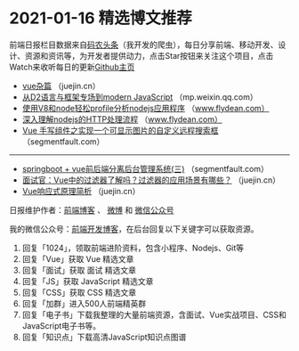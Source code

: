 # 2021-01-16 精选博文推荐

前端日报栏目数据来自[码农头条](http://hao.caibaojian.com.cn/)（我开发的爬虫），每日分享前端、移动开发、设计、资源和资讯等，为开发者提供动力，点击Star按钮来关注这个项目，点击Watch来收听每日的更新[Github主页](https://github.com/kujian/frontendDaily)
* [vue杂篇](https://juejin.cn/post/6917916557234405390) （juejin.cn）
* [从D2语言与框架专场到modern JavaScript](https://mp.weixin.qq.com/s?__biz=Mzg4MjE5OTI4Mw==&mid=2247486912&idx=1&sn=b5235aa8f8bea40f5c8a7138e1374ce5) （mp.weixin.qq.com）
* [使用V8和node轻松profile分析nodejs应用程序](http://www.flydean.com/nodejs-profile/) （www.flydean.com）
* [深入理解nodejs的HTTP处理流程](http://www.flydean.com/nodejs-http-in-depth/) （www.flydean.com）
* [Vue 手写组件之实现一个可显示图片的自定义远程搜索框](https://segmentfault.com/a/1190000038996864) （segmentfault.com）

***
* [springboot + vue前后端分离后台管理系统(三)](https://segmentfault.com/a/1190000038995368) （segmentfault.com）
* [面试官：Vue中的过滤器了解吗？过滤器的应用场景有哪些？](https://juejin.cn/post/6917922398775803917) （juejin.cn）
* [Vue响应式原理简析](https://juejin.cn/post/6917916823480434695) （juejin.cn）

日报维护作者：[前端博客](http://caibaojian.com.cn/) 、 [微博](http://weibo.com/kujian) 和 [微信公众号](https://open.weixin.qq.com/qr/code?username=caibaojian_com)

我的微信公众号：[前端开发博客](https://open.weixin.qq.com/qr/code?username=caibaojian_com)，在后台回复以下关键字可以获取资源。

1. 回复「1024」，领取前端进阶资料，包含小程序、Nodejs、Git等
2. 回复「Vue」获取 Vue 精选文章
3. 回复「面试」获取 面试 精选文章
4. 回复「JS」获取 JavaScript 精选文章
5. 回复「CSS」获取 CSS 精选文章
6. 回复「加群」进入500人前端精英群
7. 回复「电子书」下载我整理的大量前端资源，含面试、Vue实战项目、CSS和JavaScript电子书等。
8. 回复「知识点」下载高清JavaScript知识点图谱